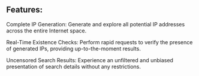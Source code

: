 ## Features:
Complete IP Generation: Generate and explore all potential IP addresses across the entire Internet space.

Real-Time Existence Checks: Perform rapid requests to verify the presence of generated IPs, providing up-to-the-moment results.

Uncensored Search Results: Experience an unfiltered and unbiased presentation of search details without any restrictions.

